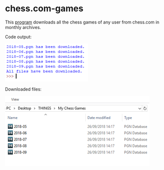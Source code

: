 # chess.com-games
This [program](chess_com_archives.py) downloads all the chess games of any user from chess.com in monthly archives.

Code output: 

![Code Output](code-output.bmp)

Downloaded files:

![Downloaded Files](downloaded-files.bmp)
